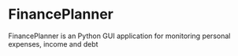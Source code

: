# FinancePlanner
FinancePlanner is an Python GUI application for monitoring personal expenses, income and debt

